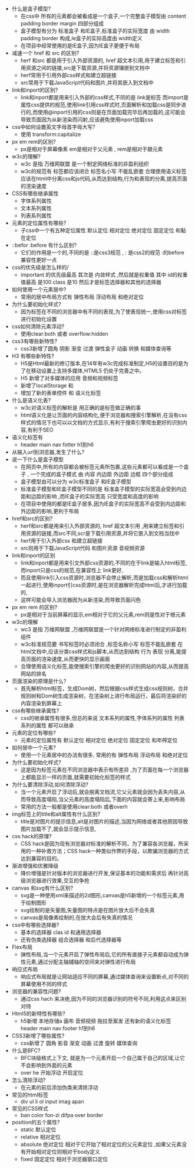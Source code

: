 - 什么是盒子模型?
    - 在css中 所有的元素都会被看成是一个盒子,一个完整盒子模型由 content padding border margin 四部分组成
    - 盒子模型有分为 标准盒子 和IE盒子,标准盒子的实际宽度 由 width padding border 构成,Ie盒子的实际高度由 width定义
    - 在项目中经常使用的是IE盒子,因为IE盒子更便于布局
- 减速一个 href 和 src 的区别?
    - herf 和src 都是用于引入外部资源的, href 超文本引用,用于建立标签和引用资源之间的链接,src是下载资源,并将资源镶嵌到文档中
    - herf常用于引用外部css样式和建立超链接
    - src常用于下载JavaScript代码和图片,并将其嵌入到文档中
- link和inport的区别?
    - link和inport都是用来引入外部的css样式,不同的是 link是标签 而import是属性css提供的规范,使用link引用css样式时,页面解析和加载css是同步进行的,而使用@inport引用的css则是在页面加载完毕后再加载的,这可能会导致页面因为从新渲染而闪射,应该避免使用inport加载css
- css中如何设置英文字母首字母大写?
    - 使用 transform:capitalize
- px em rem的区别?
    - px是相对于屏幕像素 em是相对于父元素 , rem是相对于跟元素
- w3c的理解?
    - w3c 是指 万维网联盟  是一个制定网络标准的非盈利组织
    - w3c的规范有 标签都应该闭合 标签名小写 不能乱嵌套  合理使用语义标签  应该在html中分离css和js代码,从而达到结构,行为和表现的分离,提高页面的渲染速度
- CSS有哪些继承属性
    - 字体系列属性
    - 文本系列属性
    - 列表系列属性
- 元素的定位属性有哪些?
    - 子css中一个有五种定位属性  默认定位 相对定位 绝对定位 固定定位 和黏在定位
- ::befor :before 有什么区别?
    - 它们的作用是一个的,不同的是 ::是css3规范 , : 是css2的规范 :的before兼容性更好一点
- css的优先级是怎么样的/
    - important 的优先级最高 其次是 内敛样式 ,然后就是权重值 其中 id的权重值最高 是100 class 是10 然后才是标签选择器和其他的选择器
- 如何使用一个元素居中?
    - 常用的居中布局方式有 弹性布局 浮动布局 和绝对定位
- 为什么要初始化样式?
    - 因为标签在不同的浏览器中有不同的表现,为了使表现统一,使用css对标签进行初始化设置
- css如何清除元素浮动?
    - 使用clear:both 或者 overflow:hidden
- css3有哪些新特性?
    - css3新增了圆角 阴影  渐变  过渡 弹性盒子 动画 转换 和媒体查询等
- H3 有哪些新特性?
    - H5是Html最新的修订版本,在14年有w3c完成标准制定,H5的设置目的是为了在移动设置上支持多媒体,HTML5 仍处于完善之中。
    - H5 新增了对多媒体的应用 音频和视频标签
    - 新增了localStorage 和 
    - 增加了新的表单控件 和 语义化标签
- 什么是语义化表?
    - w3c对语义标签的解析是 用正确的是标签做正确的事
    - html语义化是让页面的内容结构化,便于浏览器和搜索引擎解析,在没有css样式的情况下也可以以文档的方式显示,有利于搜索引擎爬虫更好的识别内容,有利于SEO
- 语义化标签有 
  - header main nav fotter h1到h6
- 从输入url到浏览器,发生了什么?
- 说一下什么是盒子模型
    - 在网页中,所有的内容都会被标签元素所包裹,这些元素都可以看成是一个盒子 , 一个完成的盒子模式 由 内容 内边距 外边距 边框 四个部分组成 
    - 盒子模型由可以分为 w3c标准盒子 和IE盒子模型
    - 标准盒子模型和IE盒子模型不同的是 标准盒子模型的实际宽高会受到内边距和边距的影响 ,而IE盒子的实际宽高 只受宽度和高度的影响
    - 在项目中使用的都是IE盒子居多,因为IE盒子的实际宽高不会受到内边距和外边距的影响,更利于布局
- href和src的区别?
    - herf和src都是用来引入外部资源的, href 超文本引用 ,用来建立标签和引用资源的链接,而src不同,scr是下载引用资源,并将它嵌入到文档当找中
    - herf用于引入外部css 和建立超链接
    - src则用于下载JavaScript代码 和图片资源 音视频资源
- link和inport的区别
    - link和inport都是用来引文外部css资源的,不同的在于link是输入html标签,而inport只是css的规范,在兼容性上 link更好,
    - 而且使用link引入css资源时,浏览器不会停止解析,而是加载css和解析html一起进行,使用inport引css资源时,是在浏览器解析完成html后,才进行加载的,
    - 这样可能会导入浏览器因为从新渲染,而导致页面闪色
- px em rem 的区别?
    - px是相对于当前屏幕的显示,em相对于它的父元素,rem则是性对于根元素
- w3c的理解
    - wc3 是指 万维网联盟 ,万维网联盟是一个针对网络标准进行制定的非盈利组件
    - w3c标准规范要 书写标签时必须闭合 ,标签名称小写 标签不能乱嵌套 在html文档中,应该分类css样式和js脚本,从而达到结构 行为 表现 分离,能提高页面的渲染速度,从而更快的显示画面
    - 合理使用语义化标签,能使搜索引擎的爬虫更好的识别网站的内容,从而提高网站的排名
- 页面渲染的原理是什么?
    - 首先解析html标签，生成Dom树，然后根据css样式生成css规则树，合并规则树和Dom树生成渲染树，在渲染树上进行布局运行，最后将渲染好的内容渲染到屏幕上
- css有哪些继承属性?
    - css的继承属性有很多,但总的来说 文本系列的属性,字体系列的属性 列表系列的属性 都可以继承
- 元素的定位有哪些?
    - 元素的定位属性有 默认定位 相对定位 绝对定位 固定定位 和年榨定位
- 如何居中一个元素?
    - 使用一个元素居中的办法有很多, 常用的有 弹性布局 浮动布局 和绝对定位 
- 为什么要初始化样式?
    - 这是因为标签元素在不同浏览器中表示有所差异 ,为了页面在每一个浏览器上都能显示一样的页面,就需要初始化标签的样式
- 为什么要清除浮动,如何清除浮动?
    - 当一个元素开启了浮动后,就会脱离文档流,它父元素就会因为丢失内容,从而导致高度塌陷,当父元素的高度塌陷后,下面的内容就会寄上来,影响布局
    - 常用的方法一般都是使用clear:both 或者overh
- img标签上的title和alt属性有什么区别?
    - title是对图片的提示信息,alt是对图片的描述,当因为网络或者其他原因导致图片加载不了,就会显示提示信息,
- css hack的原理?
    - CSS hack是因为现有浏览器对标准的解析不同，为了兼容各浏览器，所采用的一种补救方法；CSS hack一种类似作弊的手段，以欺骗浏览器的方式达到兼容的目的。
- 渐进增强和优雅降级
    - 降价增强是针对版本的浏览器进行开发,保证基本的功能和需求后 再针对高级浏览器进行效果,交互的争抢
- canvas 和svg有什么区别?
    - svg是一种使用xml来描述的2d图形,canvas是h5新增的一个标签元素,用于绘制图形
    - svg绘制的是矢量图,矢量图的特点是在图片放大后不会失真
    - canvas是局像素绘制的,在放大会后有失真的情况
- css中有哪些选择器?
    - 基本的选择器 clas id 和通用选择器 
    - 还有伪类选择器  组合选择器 和后代选择器等
- Flex布局
    - 弹性布局,当一个元素开启了弹性布局后,它的所有直接子元素都自动成为弹性元素,通过分配主轴辅轴的空间来对弹性进行布局
- 响应式布局
    - 响应式布局就是让网站适应不同的屏幕,通过媒体查询来设置断点,对不同的屏幕使用不同的样式
- 浏览器的兼容性问题?
    - 通过css hach 来决绝,因为不同的浏览器识别的符号不同,利用这点来区别对待
- Html5的新特性有哪些?
    - h5新增 本地存储a 画布 音频视频 拖拉至案发 还有新的语义化标签  header main  nav footer h1到h6
- CSS3新增了哪些属性?
    - css新增了 圆角 影音 渐变 动画 过渡 旋转 媒体查询 
- 什么是BFC?
    - BFC块级格式上下文, 就是为一个元素开启一个自己属于自己的区域,让它不会影响到外面的元素
    - over he  开始浮动 开启定位
- 怎么清除浮动?
    - 在元素的前后添加伪类来清除浮动
- 常见的html标签
    - div ul li ol input imag apan 
- 常见的CSS样式
    - ban color fon-zi difpa  over border 
- position的五个属性?
    - static 默认定位  
    - relative 相对定位  
    - absolute 绝对定位   相对于它开始了相对定位的父元素定位 ,如果父元素没有开始相对定位则相对于body定义
    - fixed 固定定位  相对于浏览器窗口定位
